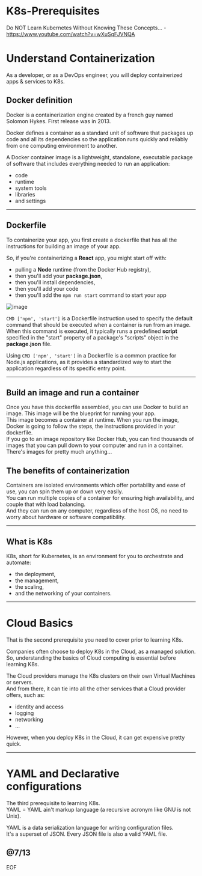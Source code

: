 # K8s-Prerequisites

 Do NOT Learn Kubernetes Without Knowing These Concepts... - https://www.youtube.com/watch?v=wXuSqFJVNQA  

# Understand Containerization

As a developer, or as a DevOps engineer, you will deploy containerized apps & services to K8s.  

## Docker definition

Docker is a containerization engine created by a french guy named Solomon Hykes. First release was in 2013.  

Docker defines a container as a standard unit of software that packages up code and all its dependencies so the application runs quickly and reliably from one computing environment to another.  

A Docker container image is a lightweight, standalone, executable package of software that includes everything needed to run an application: 
- code
- runtime
- system tools
- libraries
- and settings

---

## Dockerfile

To containerize your app, you first create a dockerfile that has all the instructions for building an image of your app.  

So, if you're containerizing a **React** app, you might start off with: 
- pulling a **Node** runtime (from the Docker Hub registry),
- then you'll add your **package.json**,
- then you'll install dependencies,
- then you'll add your code
- then you'll add the `npm run start` command to start your app

![image](https://github.com/user-attachments/assets/1ac6ec1a-fee1-4800-abbc-5f27216fd387)

`CMD ['npm', 'start']` is a Dockerfile instruction used to specify the default command that should be executed when a container is run from an image.  
When this command is executed, it typically runs a predefined **script** specified in the "start" property of a package's "scripts" object in the **package.json** file.  

Using `CMD ['npm', 'start']` in a Dockerfile is a common practice for Node.js applications, as it provides a standardized way to start the application regardless of its specific entry point.  

---

## Build an image and run a container

Once you have this dockerfile assembled, you can use Docker to build an image. This image will be the blueprint for running your app.   
This image becomes a container at runtime. When you run the image, Docker is going to follow the steps, the instructions provided in your dockerfile.  
If you go to an image repository like Docker Hub, you can find thousands of images that you can pull down to your computer and run in a container. There's images for pretty much anything...  

## The benefits of containerization

Containers are isolated environments which offer portability and ease of use, you can spin them up or down very easily.  
You can run multiple copies of a container for ensuring high availability, and couple that with load balancing.  
And they can run on any computer, regardless of the host OS, no need to worry about hardware or software compatibility.  

---

## What is K8s

K8s, short for Kubernetes, is an environment for you to orchestrate and automate: 
- the deployment,
- the management,
- the scaling,
- and the networking
of your containers.

---

# Cloud Basics

That is the second prerequisite you need to cover prior to learning K8s.  

Companies often choose to deploy K8s in the Cloud, as a managed solution.  
So, understanding the basics of Cloud computing is essential before learning K8s.

The Cloud providers manage the K8s clusters on their own Virtual Machines or servers.  
And from there, it can tie into all the other services that a Cloud provider offers, such as:
- identity and access 
- logging
- networking
- ...

However, when you deploy K8s in the Cloud, it can get expensive pretty quick.

---

# YAML and Declarative configurations

The third prerequisite to learning K8s.  
YAML = YAML ain't markup language (a recursive acronym like GNU is not Unix).  

YAML is a data serialization language for writing configuration files.  
It's a superset of JSON. Every JSON file is also a valid YAML file.

@7/13
---
EOF
